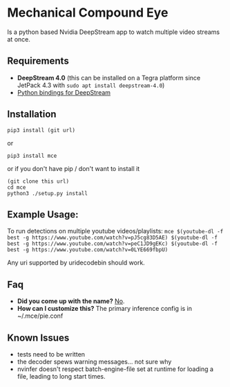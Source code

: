 # Mechanical Compound Eye
Is a python based Nvidia DeepStream app to watch multiple video streams at once.

## Requirements
- **DeepStream 4.0** (this can be installed on a Tegra platform since JetPack 
4.3 with `sudo apt install deepstream-4.0`)
- [Python bindings for DeepStream](https://github.com/NVIDIA-AI-IOT/deepstream_python_apps/blob/master/HOWTO.md#running-sample-applications)

## Installation
```shell
pip3 install (git url)
```
or
```shell
pip3 install mce
```
or if you don't have pip / don't want to install it
```shell
(git clone this url)
cd mce
python3 ./setup.py install
```

## Example Usage:

To run detections on multiple youtube videos/playlists:
```mce $(youtube-dl -f best -g https://www.youtube.com/watch?v=pJ5cg83D5AE) $(youtube-dl -f best -g https://www.youtube.com/watch?v=peC1JD9gEKc) $(youtube-dl -f best -g https://www.youtube.com/watch?v=0LYE669fbpU)```

Any uri supported by uridecodebin should work.

## Faq
- **Did you come up with the name?** [No](https://genius.com/Meshuggah-the-demons-name-is-surveillance-lyrics).
- **How can I customize this?** The primary inference config is in ~/.mce/pie.conf

## Known Issues
- tests need to be written
- the decoder spews warning messages... not sure why
- nvinfer doesn't respect batch-engine-file set at runtime for loading a file,
leading to long start times.
